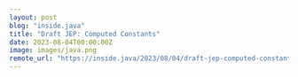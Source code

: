 ```yaml
---
layout: post
blog: "inside.java"
title: "Draft JEP: Computed Constants"
date: 2023-08-04T00:00:00Z
image: images/java.png
remote_url: "https://inside.java/2023/08/04/draft-jep-computed-constants/"
---
```

